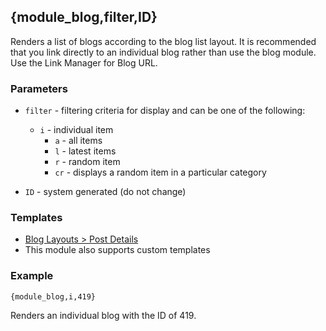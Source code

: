## {module_blog,filter,ID}

Renders a list of blogs according to the blog list layout. It is recommended that you link directly to an individual blog rather than use the blog module. Use the Link Manager for Blog URL.

### Parameters

* `filter` -  filtering criteria for display and can be one of the following:
  * `i` - individual item 
	* `a` - all items
	* `l` - latest items
	* `r` - random item
	* `cr` - displays a random item in a particular category

* `ID` - system generated (do not change)

### Templates

* [Blog Layouts > Post Details](/content/tag-reference/blogs/blog-post-details-layout.html)
* This module also supports custom templates

### Example

`{module_blog,i,419}`

Renders an individual blog with the ID of 419.
